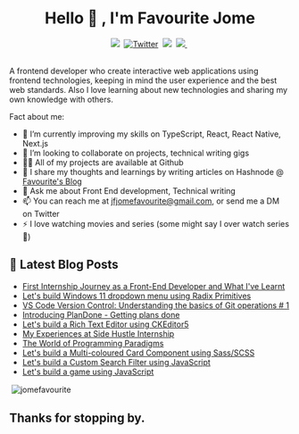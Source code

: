 
<h1 align="center"> Hello 👋 , I'm Favourite Jome</h1>

<div align="center" dir="auto">
<a href="https://favouritejome.site/" rel="nofollow"><img src="https://camo.githubusercontent.com/8f1a35f83669780d6016d9d9272789e3f4bbd4533c407824856edf53c372354a/68747470733a2f2f696d672e736869656c64732e696f2f62616467652f2d504f5254464f4c494f2d253233666636396234263f7374796c653d666f722d7468652d6261646765263f636f6c6f723d66663639623420616c743d" data-canonical-src="https://img.shields.io/badge/-PORTFOLIO-%23ff69b4&amp;?style=for-the-badge&amp;?color=ff69b4 alt=" style="max-width: 100%;"></a>&nbsp;
<a href="https://twitter.com/favouritejome1" rel="nofollow"><img src="https://camo.githubusercontent.com/5d03c86f6a75f7cbe80d135d9162fbf6dc46a31253cf30a8e9bb8279b4d574d3/68747470733a2f2f696d672e736869656c64732e696f2f62616467652f547769747465722d3144413146323f7374796c653d666f722d7468652d6261646765266c6f676f3d74776974746572266c6f676f436f6c6f723d7768697465" alt="Twitter" data-canonical-src="https://img.shields.io/badge/Twitter-1DA1F2?style=for-the-badge&amp;logo=twitter&amp;logoColor=white" style="max-width: 100%;"></a>&nbsp;
<a href="https://favourite.hashnode.dev" rel="nofollow"><img src="https://camo.githubusercontent.com/ba2a79b090ed22e266e27cebd238329fe5f034612e6544bcb7b1722b0ef58dda/68747470733a2f2f696d672e736869656c64732e696f2f62616467652f486173686e6f64652d3239363246463f7374796c653d666f722d7468652d6261646765266c6f676f3d686173686e6f6465266c6f676f436f6c6f723d776869746520616c743d" data-canonical-src="https://img.shields.io/badge/Hashnode-2962FF?style=for-the-badge&amp;logo=hashnode&amp;logoColor=white alt=" style="max-width: 100%;"></a>&nbsp;
<a href="https://www.linkedin.com/in/favourite-jome-677766184/" rel="nofollow">
<img src="https://img.shields.io/badge/LinkedIn-blue?style=for-the-badge&logo=linkedin&labelColor=blue" style="max-width: 100%;">
</a>&nbsp;
</div>

<br> 

<!-- ![gif](https://jomefavourite.github.io/Images/gif.gif) -->

A frontend developer who create interactive web applications using frontend technologies, keeping in mind the user experience and the best web standards.
Also I love learning about new technologies and sharing my own knowledge with others.

Fact about me:

- 🌱 I’m currently improving my skills on TypeScript, React, React Native, Next.js
- 👯 I’m looking to collaborate on projects, technical writing gigs
- 👨‍💻 All of my projects are available at Github
- 📝 I share my thoughts and learnings by writing articles on Hashnode @ [Favourite's Blog](https://favouritejome.hashnode.dev/)
- 💬 Ask me about Front End development, Technical writing
- 📫 You can reach me at <a href="mailto:jfjomefavourite@gmail.com">jfjomefavourite@gmail.com</a>, or send me a DM on Twitter
- ⚡ I love watching movies and series (some might say I over watch series 😬)

## 📖 Latest Blog Posts

<!-- HASHNODE_BLOG:START -->
- [First Internship Journey as a Front-End Developer and What I've Learnt](favouritejome.hashnode.dev/first-internship-journey-as-a-front-end-developer-and-what-ive-learnt)
- [Let's build Windows 11 dropdown menu using Radix Primitives](favouritejome.hashnode.dev/lets-build-windows-11-dropdown-menu-using-radix-primitives)
- [VS Code Version Control: Understanding the basics of  Git operations # 1](favouritejome.hashnode.dev/vs-code-version-control-understanding-the-basics-of-git-operations-1)
- [Introducing PlanDone - Getting plans done](favouritejome.hashnode.dev/introducing-plandone-getting-plans-done)
- [Let's build a Rich Text Editor using CKEditor5](favouritejome.hashnode.dev/lets-build-a-rich-text-editor-using-ckeditor5)
- [My Experiences at Side Hustle Internship](favouritejome.hashnode.dev/my-experiences-at-side-hustle-internship)
- [The World of Programming Paradigms](favouritejome.hashnode.dev/the-world-of-programming-paradigms)
- [Let's build a Multi-coloured Card Component using Sass/SCSS](favouritejome.hashnode.dev/lets-build-a-multi-coloured-card-component-using-sass)
- [Let's build a Custom Search Filter using JavaScript](favouritejome.hashnode.dev/lets-build-a-custom-search-filter-using-javascript)
- [Let's build a game using JavaScript](favouritejome.hashnode.dev/lets-build-a-game-using-javascript)
<!-- HASHNODE_BLOG:END -->

<p>&nbsp;<img align="center" src="https://github-readme-stats.vercel.app/api?username=jomefavourite&show_icons=true" alt="jomefavourite" /></p>

## Thanks for stopping by.

<!--
- 👯 I’m looking to collaborate on ...
- 🤔 I’m looking for help with ...
- 💬 Ask me about ...
- 📫 How to reach me: ...
- 😄 Pronouns: ...
- ⚡ Fun fact: ...
-->
